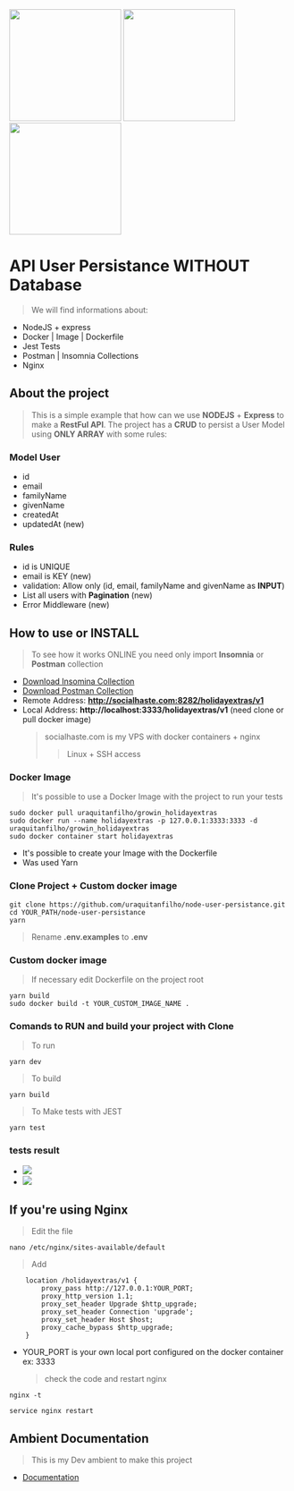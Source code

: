 <img src="https://nodejs.org/static/images/logos/nodejs-new-pantone-black.png" width="200" hight="190" />
<a href="https://growin.com"><img src="https://www.growin.com/wp-content/themes/growin-1.11a/img/growin-logo.png" width="200" hight="190" /></a>
<a href="https://holidayextras.co.uk"><img src="http://www.urakombat.com/growin/holidayextras.png" width="200" hight="190" /></a>

# API User Persistance WITHOUT Database

> We will find informations about:

- NodeJS + express
- Docker | Image | Dockerfile
- Jest Tests
- Postman | Insomnia Collections
- Nginx

## About the project

> This is a simple example that how can we use **NODEJS** + **Express** to make a **RestFul API**.
> The project has a **CRUD** to persist a User Model using **ONLY ARRAY** with some rules:

### Model User

- id
- email
- familyName
- givenName
- createdAt
- updatedAt (new)

### Rules

- id is UNIQUE
- email is KEY (new)
- validation: Allow only (id, email, familyName and givenName as **INPUT**)
- List all users with **Pagination** (new)
- Error Middleware (new)

## How to use or INSTALL

> To see how it works ONLINE you need only import **Insomnia** or **Postman** collection

- [Download Insomina Collection](http://www.urakombat.com/growin/Insomnia_2019-07-27.json)
- [Download Postman Collection](http://www.urakombat.com/growin/postman_2019-07-27.json)
- Remote Address: **http://socialhaste.com:8282/holidayextras/v1**
- Local Address: **http://localhost:3333/holidayextras/v1** (need clone or pull docker image)
  > socialhaste.com is my VPS with docker containers + nginx
  >
  > > Linux + SSH access

### Docker Image

> It's possible to use a Docker Image with the project to run your tests

```shell
sudo docker pull uraquitanfilho/growin_holidayextras
sudo docker run --name holidayextras -p 127.0.0.1:3333:3333 -d uraquitanfilho/growin_holidayextras
sudo docker container start holidayextras
```

- It's possible to create your Image with the Dockerfile
- Was used Yarn

### Clone Project + Custom docker image

```shell
git clone https://github.com/uraquitanfilho/node-user-persistance.git
cd YOUR_PATH/node-user-persistance
yarn
```

> Rename **.env.examples** to **.env**

### Custom docker image

> If necessary edit Dockerfile on the project root

```shell
yarn build
sudo docker build -t YOUR_CUSTOM_IMAGE_NAME .
```

### Comands to RUN and build your project with Clone

> To run

```shell
yarn dev
```

> To build

```shell
yarn build
```

> To Make tests with JEST

```shell
yarn test
```

### tests result

- <img src="http://www.urakombat.com/growin/jest.png" />
- <img src="http://www.urakombat.com/growin/jest_html.png" />

## If you're using Nginx

> Edit the file

```shell
nano /etc/nginx/sites-available/default
```

> Add

```shell
    location /holidayextras/v1 {
        proxy_pass http://127.0.0.1:YOUR_PORT;
        proxy_http_version 1.1;
        proxy_set_header Upgrade $http_upgrade;
        proxy_set_header Connection 'upgrade';
        proxy_set_header Host $host;
        proxy_cache_bypass $http_upgrade;
    }

```

- YOUR_PORT is your own local port configured on the docker container ex: 3333
  > check the code and restart nginx

```shell
nginx -t

service nginx restart
```

## Ambient Documentation

> This is my Dev ambient to make this project

- [Documentation](https://github.com/uraquitanfilho/nodejsDocs)
